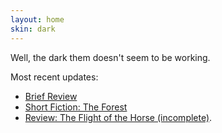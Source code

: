 ```yaml
---
layout: home
skin: dark
---
```


Well, the dark them doesn't seem to be working.

Most recent updates: 

- [Brief Review](brief_reviews/exadelic.md)
- [Short Fiction: The Forest](fiction_short/the_forest.md)
- [Review: The Flight of the Horse (incomplete)](reviews/the_flight_of_the_horse.md).
